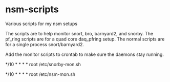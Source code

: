 nsm-scripts
===========

Various scripts for my nsm setups

The scripts are to help monitor snort, bro, barnyard2, and snorby. 
The pf_ring scripts are for a quad core daq_pfring setup. The normal
scripts are for a single process snort/barnyard2.

Add the monitor scripts to crontab to make sure the daemons stay running.

*/10 * * * *    root    /etc/snorby-mon.sh

*/10 * * * *    root    /etc/nsm-mon.sh

